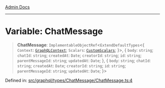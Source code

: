 [Admin Docs](/)

***

# Variable: ChatMessage

> **ChatMessage**: `ImplementableObjectRef`\<`ExtendDefaultTypes`\<\{ `Context`: [`GraphQLContext`](../../../../context/type-aliases/GraphQLContext.md); `Scalars`: [`CustomScalars`](../../../../scalars/type-aliases/CustomScalars.md); \}\>, \{ `body`: `string`; `chatId`: `string`; `createdAt`: `Date`; `creatorId`: `string`; `id`: `string`; `parentMessageId`: `string`; `updatedAt`: `Date`; \}, \{ `body`: `string`; `chatId`: `string`; `createdAt`: `Date`; `creatorId`: `string`; `id`: `string`; `parentMessageId`: `string`; `updatedAt`: `Date`; \}\>

Defined in: [src/graphql/types/ChatMessage/ChatMessage.ts:4](https://github.com/NishantSinghhhhh/talawa-api/blob/247632fc07d0e643f8a2b70ebda11c58da436773/src/graphql/types/ChatMessage/ChatMessage.ts#L4)
